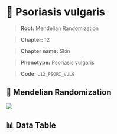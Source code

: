 # 🧪 Psoriasis vulgaris

> **Root:** Mendelian Randomization

> **Chapter:** 12  

> **Chapter name:** Skin

> **Phenotype:** Psoriasis vulgaris  

> **Code:** `L12_PSORI_VULG`

## 🧬 Mendelian Randomization  

<img src="/MR/Figures/Forward/L12_PSORI_VULG.png"/>

## 📊 Data Table

<CsvTableMRF src="/MR_Data/Forward/L12_PSORI_VULG.csv"/>
